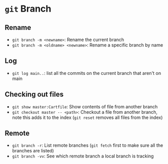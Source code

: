 # `git` Branch

## Rename

- `git branch -m <newname>`: Rename the current branch
- `git branch -m <oldname> <newname>`: Rename a specific branch by name

## Log

- `git log main..`: list all the commits on the current branch that aren't on main

## Checking out files

- `git show master:Cartfile`: Show contents of file from another branch
- `git checkout master -- <path>`: Checkout a file from another branch, note this adds it to the index (`git reset` removes all files from the index)

## Remote

- `git branch -r`: List remote branches (`git fetch` first to make sure all the branches are listed)
- `git branch -vv`: See which remote branch a local branch is tracking
